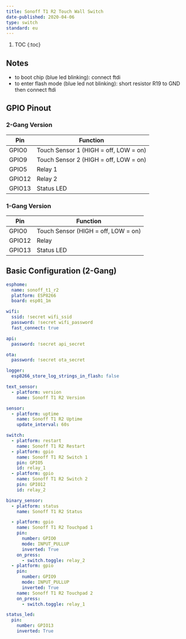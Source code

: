 ```yaml
---
title: Sonoff T1 R2 Touch Wall Switch
date-published: 2020-04-06
type: switch
standard: eu
---
```


1. TOC
{:toc}

## Notes

* to boot chip (blue led blinking):
    connect ftdi
* to enter flash mode (blue led not blinking):
    short resistor R19 to GND
    then connect ftdi

## GPIO Pinout

### 2-Gang Version

| Pin     | Function                              |
|---------|---------------------------------------|
| GPIO0   | Touch Sensor 1 (HIGH = off, LOW = on) |
| GPIO9   | Touch Sensor 2 (HIGH = off, LOW = on) |
| GPIO5   | Relay 1                               |
| GPIO12  | Relay 2                               |
| GPIO13  | Status LED                            |

### 1-Gang Version

| Pin     | Function                              |
|---------|---------------------------------------|
| GPIO0   | Touch Sensor   (HIGH = off, LOW = on) |
| GPIO12  | Relay                                 |
| GPIO13  | Status LED                            |

## Basic Configuration (2-Gang)

```yaml
esphome:
  name: sonoff_t1_r2
  platform: ESP8266
  board: esp01_1m

wifi:
  ssid: !secret wifi_ssid
  password: !secret wifi_password
  fast_connect: true

api:
  password: !secret api_secret

ota:
  password: !secret ota_secret

logger:
  esp8266_store_log_strings_in_flash: false

text_sensor:
  - platform: version
    name: Sonoff T1 R2 Version

sensor:
  - platform: uptime
    name: Sonoff T1 R2 Uptime
    update_interval: 60s

switch:
  - platform: restart
    name: Sonoff T1 R2 Restart
  - platform: gpio
    name: Sonoff T1 R2 Switch 1
    pin: GPIO5
    id: relay_1
  - platform: gpio
    name: Sonoff T1 R2 Switch 2
    pin: GPIO12
    id: relay_2

binary_sensor:
  - platform: status
    name: Sonoff T1 R2 Status

  - platform: gpio
    name: Sonoff T1 R2 Touchpad 1
    pin:
      number: GPIO0
      mode: INPUT_PULLUP
      inverted: True
    on_press:
      - switch.toggle: relay_2
  - platform: gpio
    pin:
      number: GPIO9
      mode: INPUT_PULLUP
      inverted: True
    name: Sonoff T1 R2 Touchpad 2
    on_press:
      - switch.toggle: relay_1

status_led:
  pin:
    number: GPIO13
    inverted: True
```
